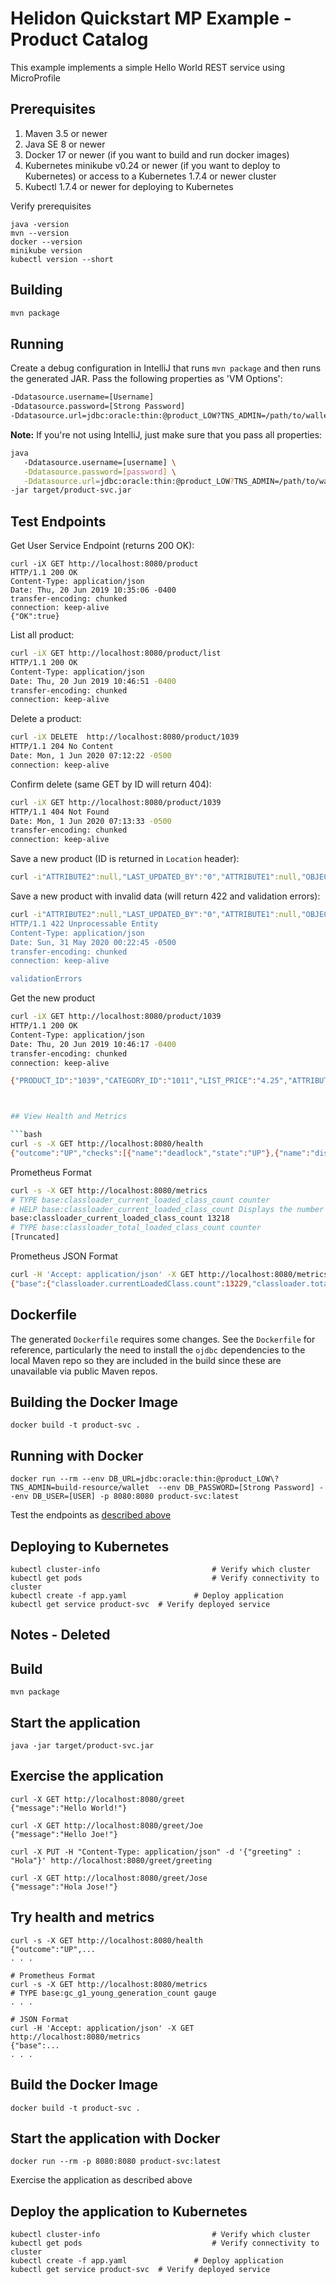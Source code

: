 
# Helidon Quickstart MP Example - Product Catalog

This example implements a simple Hello World REST service using MicroProfile

## Prerequisites

1. Maven 3.5 or newer
2. Java SE 8 or newer
3. Docker 17 or newer (if you want to build and run docker images)
4. Kubernetes minikube v0.24 or newer (if you want to deploy to Kubernetes)
   or access to a Kubernetes 1.7.4 or newer cluster
5. Kubectl 1.7.4 or newer for deploying to Kubernetes

Verify prerequisites
```
java -version
mvn --version
docker --version
minikube version
kubectl version --short
```
## Building

```bash
mvn package
```

## Running

Create a debug configuration in IntelliJ that runs `mvn package` and then runs the generated JAR. Pass the following properties as 'VM Options':

```bash
-Ddatasource.username=[Username]
-Ddatasource.password=[Strong Password]
-Ddatasource.url=jdbc:oracle:thin:@product_LOW?TNS_ADMIN=/path/to/wallet
```

**Note:** If you're not using IntelliJ, just make sure that you pass all properties:
 
 ```bash
java 
    -Ddatasource.username=[username] \
    -Ddatasource.password=[password] \
    -Ddatasource.url=jdbc:oracle:thin:@product_LOW?TNS_ADMIN=/path/to/wallet \
-jar target/product-svc.jar
```

## Test Endpoints

Get User Service Endpoint (returns 200 OK):

```
curl -iX GET http://localhost:8080/product                                                                                                                                                    
HTTP/1.1 200 OK
Content-Type: application/json
Date: Thu, 20 Jun 2019 10:35:06 -0400
transfer-encoding: chunked
connection: keep-alive
{"OK":true}                                                          
```

List all product:

```bash
curl -iX GET http://localhost:8080/product/list                                                                                                                                               
HTTP/1.1 200 OK
Content-Type: application/json
Date: Thu, 20 Jun 2019 10:46:51 -0400
transfer-encoding: chunked
connection: keep-alive

```

Delete a product:

```bash
curl -iX DELETE  http://localhost:8080/product/1039                                                                                                                
HTTP/1.1 204 No Content
Date: Mon, 1 Jun 2020 07:12:22 -0500
connection: keep-alive
```

Confirm delete (same GET by ID will return 404):

```bash
curl -iX GET http://localhost:8080/product/1039
HTTP/1.1 404 Not Found
Date: Mon, 1 Jun 2020 07:13:33 -0500
transfer-encoding: chunked
connection: keep-alive
```

Save a new product (ID is returned in `Location` header):

```bash
curl -i"ATTRIBUTE2":null,"LAST_UPDATED_BY":"0","ATTRIBUTE1":null,"OBJECT_VERSION_ID":"1","MIN_PRICE":"2.99","PARENT_CATEGORY_ID":"1002","CREATION_DATE":"2014-12-03","PRODUCT_ID":"1039","PRODUCT_NAME":"Crayola Original Markers - Broad Line, Classic Colors","LAST_UPDATE_DATE":"2015-12-04","EXTERNAL_URL":"https://objectstorage.us-ashburn-1.oraclecloud.com/n/natdcshjumpstartprod/b/AlphaOffice-images/o/1039-Write-Crayola_Markers.jpg","ATTRIBUTE5":null,"ATTRIBUTE4":null,"ATTRIBUTE_CATEGORY":null,"PRODUCT_STATUS":"AVAILABLE","WARRANTY_PERIOD_MONTHS":"","COST_PRICE":"","TWITTER_TAG":"" }' http://localhost:8080/product/save

```

Save a new product with invalid data (will return 422 and validation errors):

```bash
curl -i"ATTRIBUTE2":null,"LAST_UPDATED_BY":"0","ATTRIBUTE1":null,"OBJECT_VERSION_ID":"1","MIN_PRICE":"2.99","PARENT_CATEGORY_ID":"1002","CREATION_DATE":"2014-12-03","PRODUCT_ID":"1039","PRODUCT_NAME":"Crayola Original Markers - Broad Line, Classic Colors","LAST_UPDATE_DATE":"2015-12-04","EXTERNAL_URL":"https://objectstorage.us-ashburn-1.oraclecloud.com/n/natdcshjumpstartprod/b/AlphaOffice-images/o/1039-Write-Crayola_Markers.jpg","ATTRIBUTE5":null,"ATTRIBUTE4":null,"ATTRIBUTE_CATEGORY":null,"PRODUCT_STATUS":"AVAILABLE","WARRANTY_PERIOD_MONTHS":"","COST_PRICE":"","TWITTER_TAG":"" }' http://localhost:8080/product/save
HTTP/1.1 422 Unprocessable Entity
Content-Type: application/json
Date: Sun, 31 May 2020 00:22:45 -0500
transfer-encoding: chunked
connection: keep-alive

validationErrors
```

Get the new product

```bash
curl -iX GET http://localhost:8080/product/1039                                                                                                                   
HTTP/1.1 200 OK
Content-Type: application/json
Date: Thu, 20 Jun 2019 10:46:17 -0400
transfer-encoding: chunked
connection: keep-alive

{"PRODUCT_ID":"1039","CATEGORY_ID":"1011","LIST_PRICE":"4.25","ATTRIBUTE3":null,"CREATED_BY":"0","ATTRIBUTE2":null,"LAST_UPDATED_BY":"0","ATTRIBUTE1":null,"OBJECT_VERSION_ID":"1","MIN_PRICE":"2.99","PARENT_CATEGORY_ID":"1002","CREATION_DATE":"2014-12-03","PRODUCT_NAME":"Crayola Original Markers - Broad Line, Classic Colors","LAST_UPDATE_DATE":"2015-12-04","EXTERNAL_URL":"https://objectstorage.us-ashburn-1.oraclecloud.com/n/natdcshjumpstartprod/b/AlphaOffice-images/o/1039-Write-Crayola_Markers.jpg","ATTRIBUTE5":null,"ATTRIBUTE4":null,"ATTRIBUTE_CATEGORY":null,"PRODUCT_STATUS":"AVAILABLE","WARRANTY_PERIOD_MONTHS":"","COST_PRICE":"","TWITTER_TAG":"","category_ID":"1011","list_PRICE":"4.25","attribute3":null,"created_BY":"0","attribute2":null,"last_UPDATED_BY":"0","attribute1":null,"object_VERSION_ID":"1","min_PRICE":"2.99","parent_CATEGORY_ID":"1002","creation_DATE":"Tue Dec 02 18:00:00 CST 2014","product_ID":"1039","product_NAME":"Crayola Original Markers - Broad Line, Classic Colors","last_UPDATE_DATE":"Thu Dec 03 18:00:00 CST 2015","external_URL":"https://objectstorage.us-ashburn-1.oraclecloud.com/n/natdcshjumpstartprod/b/AlphaOffice-images/o/1039-Write-Crayola_Markers.jpg","attribute5":null,"attribute4":null,"attribute_CATEGORY":null,"product_STATUS":"AVAILABLE","warranty_PERIOD_MONTHS":"","cost_PRICE":"","twitter_TAG":""}```



## View Health and Metrics

```bash
curl -s -X GET http://localhost:8080/health                                                                                                                                                
{"outcome":"UP","checks":[{"name":"deadlock","state":"UP"},{"name":"diskSpace","state":"UP","data":{"free":"254.50 GB","freeBytes":273264726016,"percentFree":"54.73%","total":"465.02 GB","totalBytes":499313172480}},{"name":"heapMemory","state":"UP","data":{"free":"254.45 MB","freeBytes":266813240,"max":"4.00 GB","maxBytes":4294967296,"percentFree":"98.69%","total":"308.00 MB","totalBytes":322961408}}]}
```

Prometheus Format

```bash
curl -s -X GET http://localhost:8080/metrics                                                                                                                                               
# TYPE base:classloader_current_loaded_class_count counter
# HELP base:classloader_current_loaded_class_count Displays the number of classes that are currently loaded in the Java virtual machine.
base:classloader_current_loaded_class_count 13218
# TYPE base:classloader_total_loaded_class_count counter
[Truncated]
```

Prometheus JSON Format

```bash
curl -H 'Accept: application/json' -X GET http://localhost:8080/metrics                                                                                                                    
{"base":{"classloader.currentLoadedClass.count":13229,"classloader.totalLoadedClass.count":13229,"classloader.totalUnloadedClass.count":0,"cpu.availableProcessors":4,"cpu.systemLoadAverage":3.65185546875,"gc.G1 Old Generation.count":0,"gc.G1 Old Generation.time":0,"gc.G1 Young Generation.count":9,"gc.G1 Young Generation.time":118,"jvm.uptime":556886,"memory.committedHeap":322961408,"memory.maxHeap":4294967296,"memory.usedHeap":58893312,"thread.count":59,"thread.daemon.count":45,"thread.max.count":59},"vendor":{"grpc.requests.count":0,"grpc.requests.meter":{"count":0,"meanRate":0.0,"oneMinRate":0.0,"fiveMinRate":0.0,"fifteenMinRate":0.0},"requests.count":8,"requests.meter":{"count":8,"meanRate":0.014449382373834188,"oneMinRate":0.022447789926396358,"fiveMinRate":0.009851690967428134,"fifteenMinRate":0.005533794777883567}}}
```

## Dockerfile

The generated `Dockerfile` requires some changes. See the `Dockerfile` for reference, particularly the need to install the `ojdbc` dependencies to the local Maven repo so they are included in the build since these are unavailable via public Maven repos. 

## Building the Docker Image

```
docker build -t product-svc .
```

## Running with Docker

```
docker run --rm --env DB_URL=jdbc:oracle:thin:@product_LOW\?TNS_ADMIN=build-resource/wallet  --env DB_PASSWORD=[Strong Password] --env DB_USER=[USER] -p 8080:8080 product-svc:latest
```

Test the endpoints as [described above](#test-endpoints)

## Deploying to Kubernetes

```
kubectl cluster-info                         # Verify which cluster
kubectl get pods                             # Verify connectivity to cluster
kubectl create -f app.yaml               # Deploy application
kubectl get service product-svc  # Verify deployed service
```

## Notes - Deleted

## Build

```
mvn package
```

## Start the application

```
java -jar target/product-svc.jar
```

## Exercise the application

```
curl -X GET http://localhost:8080/greet
{"message":"Hello World!"}

curl -X GET http://localhost:8080/greet/Joe
{"message":"Hello Joe!"}

curl -X PUT -H "Content-Type: application/json" -d '{"greeting" : "Hola"}' http://localhost:8080/greet/greeting

curl -X GET http://localhost:8080/greet/Jose
{"message":"Hola Jose!"}
```

## Try health and metrics

```
curl -s -X GET http://localhost:8080/health
{"outcome":"UP",...
. . .

# Prometheus Format
curl -s -X GET http://localhost:8080/metrics
# TYPE base:gc_g1_young_generation_count gauge
. . .

# JSON Format
curl -H 'Accept: application/json' -X GET http://localhost:8080/metrics
{"base":...
. . .

```

## Build the Docker Image

```
docker build -t product-svc .
```

## Start the application with Docker

```
docker run --rm -p 8080:8080 product-svc:latest
```

Exercise the application as described above

## Deploy the application to Kubernetes

```
kubectl cluster-info                         # Verify which cluster
kubectl get pods                             # Verify connectivity to cluster
kubectl create -f app.yaml               # Deploy application
kubectl get service product-svc  # Verify deployed service
```
